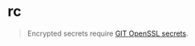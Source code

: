 # rc
> Encrypted secrets require [GIT OpenSSL secrets](https://github.com/maxfortun/git-openssl-secrets).
